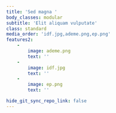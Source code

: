 ```yaml
---
title: 'Sed magna '
body_classes: modular
subtitle: 'Elit aliquam vulputate'
class: standard
media_order: 'idf.jpg,ademe.png,ep.png'
features2:
    -
        image: ademe.png
        text: ''
    -
        image: idf.jpg
        text: ''
    -
        image: ep.png
        text: ''

hide_git_sync_repo_link: false
---
```


